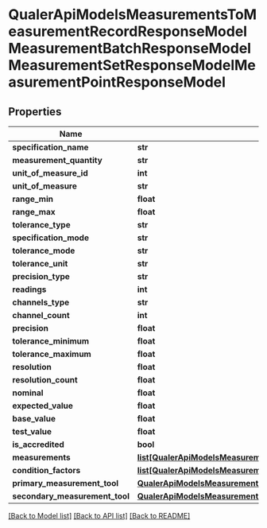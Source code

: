 # QualerApiModelsMeasurementsToMeasurementRecordResponseModelMeasurementBatchResponseModelMeasurementSetResponseModelMeasurementPointResponseModel

## Properties
Name | Type | Description | Notes
------------ | ------------- | ------------- | -------------
**specification_name** | **str** |  | [optional] 
**measurement_quantity** | **str** |  | [optional] 
**unit_of_measure_id** | **int** |  | [optional] 
**unit_of_measure** | **str** |  | [optional] 
**range_min** | **float** |  | [optional] 
**range_max** | **float** |  | [optional] 
**tolerance_type** | **str** |  | [optional] 
**specification_mode** | **str** |  | [optional] 
**tolerance_mode** | **str** |  | [optional] 
**tolerance_unit** | **str** |  | [optional] 
**precision_type** | **str** |  | [optional] 
**readings** | **int** |  | [optional] 
**channels_type** | **str** |  | [optional] 
**channel_count** | **int** |  | [optional] 
**precision** | **float** |  | [optional] 
**tolerance_minimum** | **float** |  | [optional] 
**tolerance_maximum** | **float** |  | [optional] 
**resolution** | **float** |  | [optional] 
**resolution_count** | **float** |  | [optional] 
**nominal** | **float** |  | [optional] 
**expected_value** | **float** |  | [optional] 
**base_value** | **float** |  | [optional] 
**test_value** | **float** |  | [optional] 
**is_accredited** | **bool** |  | [optional] 
**measurements** | [**list[QualerApiModelsMeasurementsToMeasurementRecordResponseModelMeasurementBatchResponseModelMeasurementSetResponseModelMeasurementPointResponseModelMeasurementResponseModel]**](QualerApiModelsMeasurementsToMeasurementRecordResponseModelMeasurementBatchResponseModelMeasurementSetResponseModelMeasurementPointResponseModelMeasurementResponseModel.md) |  | [optional] 
**condition_factors** | [**list[QualerApiModelsMeasurementsToMeasurementRecordResponseModelMeasurementBatchResponseModelMeasurementSetResponseModelMeasurementPointResponseModelMeasurementConditionFactorResponseModel]**](QualerApiModelsMeasurementsToMeasurementRecordResponseModelMeasurementBatchResponseModelMeasurementSetResponseModelMeasurementPointResponseModelMeasurementConditionFactorResponseModel.md) |  | [optional] 
**primary_measurement_tool** | [**QualerApiModelsMeasurementsToMeasurementRecordResponseModelMeasurementBatchResponseModelMeasurementSetResponseModelMeasurementPointResponseModelMeasurementToolResponseModel**](QualerApiModelsMeasurementsToMeasurementRecordResponseModelMeasurementBatchResponseModelMeasurementSetResponseModelMeasurementPointResponseModelMeasurementToolResponseModel.md) |  | [optional] 
**secondary_measurement_tool** | [**QualerApiModelsMeasurementsToMeasurementRecordResponseModelMeasurementBatchResponseModelMeasurementSetResponseModelMeasurementPointResponseModelMeasurementToolResponseModel**](QualerApiModelsMeasurementsToMeasurementRecordResponseModelMeasurementBatchResponseModelMeasurementSetResponseModelMeasurementPointResponseModelMeasurementToolResponseModel.md) |  | [optional] 

[[Back to Model list]](../README.md#documentation-for-models) [[Back to API list]](../README.md#documentation-for-api-endpoints) [[Back to README]](../README.md)

